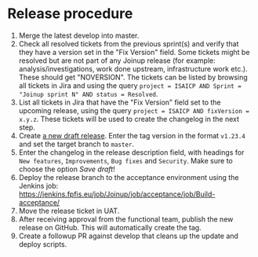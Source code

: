 Release procedure
=================

1. Merge the latest develop into master.
1. Check all resolved tickets from the previous sprint(s) and verify that they
   have a version set in the "Fix Version" field. Some tickets might be resolved
   but are not part of any Joinup release (for example: analysis/investigations,
   work done upstream, infrastructure work etc.). These should get "NOVERSION".
   The tickets can be listed by browsing all tickets in Jira and using the query
   `project = ISAICP AND Sprint = "Joinup sprint N" AND status = Resolved`.
1. List all tickets in Jira that have the "Fix Version" field set to the
   upcoming release, using the query `project = ISAICP AND fixVersion = x.y.z`.
   These tickets will be used to create the changelog in the next step.
1. Create [a new draft
   release](https://github.com/ec-europa/joinup-dev/releases/new). Enter the tag
   version in the format `v1.23.4` and set the target branch to `master`.
1. Enter the changelog in the release description field, with headings for `New
   features`, `Improvements`, `Bug fixes` and `Security`. Make sure to choose
   the option *Save draft*!
1. Deploy the release branch to the acceptance environment using the Jenkins
   job: https://jenkins.fpfis.eu/job/Joinup/job/acceptance/job/Build-acceptance/
1. Move the release ticket in UAT.
1. After receiving approval from the functional team, publish the new release on
   GitHub. This will automatically create the tag.
1. Create a followup PR against develop that cleans up the update and deploy
   scripts.
